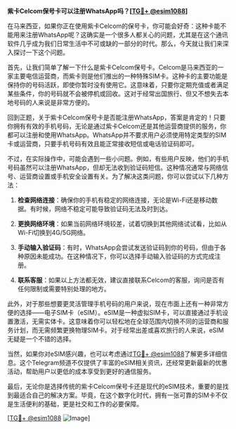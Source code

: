 **紫卡Celcom保号卡可以注册WhatsApp吗？[[TG💪+ @esim1088](https://t.me/s/esim1088)]**

在马来西亚，如果你正在使用紫卡Celcom的保号卡，你可能会好奇：这种卡能不能用来注册WhatsApp呢？这确实是一个很多人都关心的问题，尤其是在这个通讯软件几乎成为我们日常生活中不可或缺的一部分的时代。那么，今天就让我们来深入探讨一下这个问题。

首先，让我们简单了解一下什么是紫卡Celcom保号卡。Celcom是马来西亚的一家主要电信运营商，而紫卡则是他们推出的一种特殊SIM卡。这种卡的主要功能是保持你的号码活跃，即使你暂时没有使用它。这意味着，只要你定期充值或者满足某些条件，你的号码就不会被停机或回收。这对于经常出国旅行、但又不想失去本地号码的人来说是非常方便的。

回到正题，关于紫卡Celcom保号卡是否能注册WhatsApp，答案是肯定的！只要你拥有有效的手机号码，无论是通过紫卡Celcom还是其他运营商提供的服务，你都可以注册和使用WhatsApp。WhatsApp并不要求用户必须使用特定类型的SIM卡或运营商，只要手机号码有效且能正常接收短信或电话验证码即可。

不过，在实际操作中，可能会遇到一些小问题。例如，有些用户反映，他们的手机号码虽然可以注册WhatsApp，但却无法收到验证码短信。这种情况通常与网络信号、运营商设置或手机安全设置有关。为了解决这类问题，你可以尝试以下几种方法：

1. **检查网络连接**：确保你的手机有稳定的网络连接，无论是Wi-Fi还是移动数据。有时候，网络不稳定可能导致验证码无法及时到达。
   
2. **更换网络环境**：如果当前网络环境较差，试着切换到其他网络试试看，比如从Wi-Fi切换到4G/5G网络。

3. **手动输入验证码**：有时，WhatsApp会尝试发送验证码到你的号码，但由于各种原因未能成功。在这种情况下，你可以选择手动输入验证码的方式完成注册。

4. **联系客服**：如果以上方法都无效，建议直接联系Celcom的客服，询问是否有任何限制或需要特别处理的地方。

此外，对于那些想要更灵活管理手机号码的用户来说，现在市面上还有一种非常方便的选择——电子SIM卡（eSIM）。eSIM是一种虚拟SIM卡，可以直接通过手机设置激活，无需实体卡。这意味着你可以轻松地在全球范围内切换不同的运营商和服务计划，而无需频繁更换物理SIM卡。对于经常出差或喜欢旅行的人来说，eSIM无疑是一个不错的选择。

当然，如果你对eSIM感兴趣，也可以考虑通过[TG💪+ @esim1088](https://t.me/s/esim1088)了解更多详细信息。这个Telegram频道不仅提供了丰富的eSIM相关资讯，还经常更新最新的优惠活动，帮助用户以更低的成本享受到更好的通信服务。

最后，无论你是选择传统的紫卡Celcom保号卡还是现代的eSIM技术，重要的是找到最适合自己的解决方案。毕竟，在这个数字化时代，拥有一张可靠的SIM卡不仅是生活便利的基础，更是社交和工作的必要保障。

[[TG💪+ @esim1088](https://t.me/s/esim1088) ![Image](https://i.postimg.cc/4NQfJmqS/Snipaste-2025-05-13-00-14-12.png)]